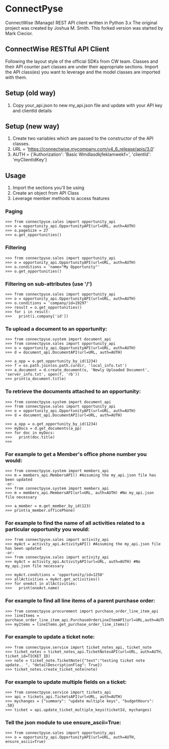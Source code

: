 # ConnectPyse
ConnectWise (Manage) REST API client written in Python 3.x
The original project was created by Joshua M. Smith.  This forked version was started by Mark Ciecior.

ConnectWise RESTful API Client
--------------------------------

Following the layout style of the official SDKs from CW team. Classes and their API counter part classes are under
their appropriate sections. Import the API class(es) you want to leverage and the model classes are imported with them.

## Setup (old way)
1. Copy your_api.json to new my_api.json file and update with your API key and clientId details

## Setup (new way)
1. Create two variables which are passed to the constructor of the API classes.
2. URL = 'https://connectwise.mycompany.com/v4_6_release/apis/3.0'
3. AUTH = {'Authorization': 'Basic Wmdlasdkjfeklamwekf=', 'clientId': 'myClientIdKey'}

## Usage
1. Import the sections you'll be using
2. Create an object from API Class
3. Leverage member methods to access features

### Paging

    >>> from connectpyse.sales import opportunity_api
    >>> o = opportunity_api.OpportunityAPI(url=URL, auth=AUTH)
    >>> o.pageSize = 27
    >>> o.get_opportunities()

### Filtering

    >>> from connectpyse.sales import opportunity_api
    >>> o = opportunity_api.OpportunityAPI(url=URL, auth=AUTH)
    >>> o.conditions = 'name="My Opportunity"'
    >>> o.get_opportunities()

### Filtering on sub-attributes (use '/')

    >>> from connectpyse.sales import opportunity_api
    >>> o = opportunity_api.OpportunityAPI(url=URL, auth=AUTH)
    >>> o.conditions = 'company/id=19297'
    >>> result = o.get_opportunities()
    >>> for i in result:
    >>>   print(i.company['id'])

### To upload a document to an opportunity:

    >>> from connectpyse.system import document_api
    >>> from connectpyse.sales import opportunity_api
    >>> o = opportunity_api.OpportunityAPI(url=URL, auth=AUTH)
    >>> d = document_api.DocumentAPI(url=URL, auth=AUTH)

    >>> a_opp = o.get_opportunity_by_id(1234)
    >>> f = os.path.join(os.path.curdir, 'local_info.txt')
    >>> a_document = d.create_document(o, 'Newly Uploaded Document', 'server_info.txt', open(f, 'rb'))
    >>> print(a_document.title)

### To retrieve the documents attached to an opportunity:

    >>> from connectpyse.system import document_api
    >>> from connectpyse.sales import opportunity_api
    >>> o = opportunity_api.OpportunityAPI(url=URL, auth=AUTH)
    >>> d = document_api.DocumentAPI(url=URL, auth=AUTH)

    >>> a_opp = o.get_opportunity_by_id(1234)
    >>> myDocs = d.get_documents(a_pp)
    >>> for doc in myDocs:
    >>>   print(doc.title)
    >>> 

### For example to get a Member's office phone number you would:

    >>> from connectpyse.system import members_api
    >>> m = members_api.MembersAPI() #Assuming the my_api.json file has been updated
    -or-
    >>> from connectpyse.system import members_api
    >>> m = members_api.MembersAPI(url=URL, auth=AUTH) #No my_api.json file necessary

    >>> a_member = m.get_member_by_id(123)
    >>> print(a_member.officePhone)
    
### For example to find the name of all activities related to a particular opportunity you would:

    >>> from connectpyse.sales import activity_api
    >>> myAct = activity_api.ActivityAPI() #Assuming the my_api.json file has been updated
    -or-
    >>> from connectpyse.sales import activity_api
    >>> myAct = activity_api.ActivityAPI(url=URL, auth=AUTH) #No my_api.json file necessary

    >>> myAct.conditions = 'opportunity/id=1250'
    >>> allActivities = myAct.get_activities()
    >>> for oneAct in allActivities:
    >>>   print(oneAct.name)

### For example to find all line items of a parent purchase order:

    >>> from connectpyse.procurement import purchase_order_line_item_api
    >>> lineItems = purchase_order_line_item_api.PurchaseOrderLineItemAPI(url=URL,auth=AUTH,parent=1919)
    >>> myItems = lineItems.get_purchase_order_line_items()
    
### For example to update a ticket note:

    >>> from connectpyse.service import ticket_notes_api, ticket_note 
    >>> ticket_notes = ticket_notes_api.TicketNotesAPI(url=URL, auth=AUTH, ticket_id=TICKET_ID)
    >>> note = ticket_note.TicketNote({"text":"testing ticket note update.. ", "detailDescriptionFlag": True})
    >>> ticket_notes.create_ticket_note(note)

### For example to update multiple fields on a ticket:

    >>> from connectpyse.service import tickets_api 
    >>> api = tickets_api.TicketsAPI(url=URL, auth=AUTH)
    >>> mychanges = {"summary": "update multiple keys", "budgetHours": .50}
    >>> ticket = api.update_ticket_multiple_keys(ticketId, mychanges)

### Tell the json module to use ensure_ascii=True:

    >>> from connectpyse.sales import opportunity_api
    >>> o = opportunity_api.OpportunityAPI(url=URL, auth=AUTH, ensure_ascii=True)
